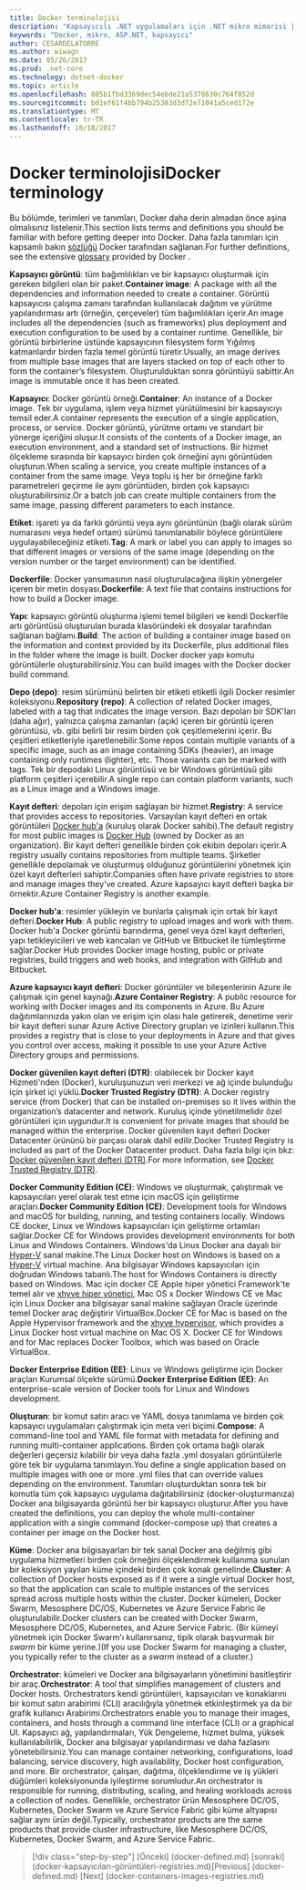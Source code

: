 ```yaml
---
title: Docker terminolojisi
description: "Kapsayıcılı .NET uygulamaları için .NET mikro mimarisi | Docker terminolojisi"
keywords: "Docker, mikro, ASP.NET, kapsayıcı"
author: CESARDELATORRE
ms.author: wiwagn
ms.date: 05/26/2017
ms.prod: .net-core
ms.technology: dotnet-docker
ms.topic: article
ms.openlocfilehash: 885b1fbd3369dec54ebde21a5378630c764f852d
ms.sourcegitcommit: bd1ef61f4bb794b25383d3d72e71041a5ced172e
ms.translationtype: MT
ms.contentlocale: tr-TR
ms.lasthandoff: 10/18/2017
---
```

# <a name="docker-terminology"></a><span data-ttu-id="4a11a-104">Docker terminolojisi</span><span class="sxs-lookup"><span data-stu-id="4a11a-104">Docker terminology</span></span>

<span data-ttu-id="4a11a-105">Bu bölümde, terimleri ve tanımları, Docker daha derin almadan önce aşina olmalısınız listelenir.</span><span class="sxs-lookup"><span data-stu-id="4a11a-105">This section lists terms and definitions you should be familiar with before getting deeper into Docker.</span></span> <span data-ttu-id="4a11a-106">Daha fazla tanımları için kapsamlı bakın [sözlüğü](https://docs.docker.com/v1.11/engine/reference/glossary/) Docker tarafından sağlanan.</span><span class="sxs-lookup"><span data-stu-id="4a11a-106">For further definitions, see the extensive [glossary](https://docs.docker.com/v1.11/engine/reference/glossary/) provided by Docker .</span></span>

<span data-ttu-id="4a11a-107">**Kapsayıcı görüntü**: tüm bağımlılıkları ve bir kapsayıcı oluşturmak için gereken bilgileri olan bir paket.</span><span class="sxs-lookup"><span data-stu-id="4a11a-107">**Container image**: A package with all the dependencies and information needed to create a container.</span></span> <span data-ttu-id="4a11a-108">Görüntü kapsayıcısı çalışma zamanı tarafından kullanılacak dağıtım ve yürütme yapılandırması artı (örneğin, çerçeveler) tüm bağımlılıkları içerir.</span><span class="sxs-lookup"><span data-stu-id="4a11a-108">An image includes all the dependencies (such as frameworks) plus deployment and execution configuration to be used by a container runtime.</span></span> <span data-ttu-id="4a11a-109">Genellikle, bir görüntü birbirlerine üstünde kapsayıcının filesystem form Yığılmış katmanlardır birden fazla temel görüntü türetir.</span><span class="sxs-lookup"><span data-stu-id="4a11a-109">Usually, an image derives from multiple base images that are layers stacked on top of each other to form the container’s filesystem.</span></span> <span data-ttu-id="4a11a-110">Oluşturulduktan sonra görüntüyü sabittir.</span><span class="sxs-lookup"><span data-stu-id="4a11a-110">An image is immutable once it has been created.</span></span>

<span data-ttu-id="4a11a-111">**Kapsayıcı**: Docker görüntü örneği.</span><span class="sxs-lookup"><span data-stu-id="4a11a-111">**Container**: An instance of a Docker image.</span></span> <span data-ttu-id="4a11a-112">Tek bir uygulama, işlem veya hizmet yürütülmesini bir kapsayıcıyı temsil eder.</span><span class="sxs-lookup"><span data-stu-id="4a11a-112">A container represents the execution of a single application, process, or service.</span></span> <span data-ttu-id="4a11a-113">Docker görüntü, yürütme ortamı ve standart bir yönerge içeriğini oluşur.</span><span class="sxs-lookup"><span data-stu-id="4a11a-113">It consists of the contents of a Docker image, an execution environment, and a standard set of instructions.</span></span> <span data-ttu-id="4a11a-114">Bir hizmet ölçekleme sırasında bir kapsayıcı birden çok örneğini aynı görüntüden oluşturun.</span><span class="sxs-lookup"><span data-stu-id="4a11a-114">When scaling a service, you create multiple instances of a container from the same image.</span></span> <span data-ttu-id="4a11a-115">Veya toplu iş her bir örneğine farklı parametreleri geçirme ile aynı görüntüden, birden çok kapsayıcı oluşturabilirsiniz.</span><span class="sxs-lookup"><span data-stu-id="4a11a-115">Or a batch job can create multiple containers from the same image, passing different parameters to each instance.</span></span>

<span data-ttu-id="4a11a-116">**Etiket**: işareti ya da farklı görüntü veya aynı görüntünün (bağlı olarak sürüm numarasını veya hedef ortam) sürümü tanımlanabilir böylece görüntülere uygulayabileceğiniz etiketi.</span><span class="sxs-lookup"><span data-stu-id="4a11a-116">**Tag**: A mark or label you can apply to images so that different images or versions of the same image (depending on the version number or the target environment) can be identified.</span></span>

<span data-ttu-id="4a11a-117">**Dockerfile**: Docker yansımasının nasıl oluşturulacağına ilişkin yönergeler içeren bir metin dosyası.</span><span class="sxs-lookup"><span data-stu-id="4a11a-117">**Dockerfile**: A text file that contains instructions for how to build a Docker image.</span></span>

<span data-ttu-id="4a11a-118">**Yapı**: kapsayıcı görüntü oluşturma işlemi temel bilgileri ve kendi Dockerfile artı görüntüsü oluşturulan burada klasöründeki ek dosyalar tarafından sağlanan bağlamı.</span><span class="sxs-lookup"><span data-stu-id="4a11a-118">**Build**: The action of building a container image based on the information and context provided by its Dockerfile, plus additional files in the folder where the image is built.</span></span> <span data-ttu-id="4a11a-119">Docker docker yapı komutu görüntülerle oluşturabilirsiniz.</span><span class="sxs-lookup"><span data-stu-id="4a11a-119">You can build images with the Docker docker build command.</span></span>

<span data-ttu-id="4a11a-120">**Depo (depo)**: resim sürümünü belirten bir etiketi etiketli ilgili Docker resimler koleksiyonu.</span><span class="sxs-lookup"><span data-stu-id="4a11a-120">**Repository (repo)**: A collection of related Docker images, labeled with a tag that indicates the image version.</span></span> <span data-ttu-id="4a11a-121">Bazı depoları bir SDK'ları (daha ağır), yalnızca çalışma zamanları (açık) içeren bir görüntü içeren görüntüsü, vb. gibi belirli bir resim birden çok çeşitlemelerini içerir. Bu çeşitleri etiketleriyle işaretlenebilir.</span><span class="sxs-lookup"><span data-stu-id="4a11a-121">Some repos contain multiple variants of a specific image, such as an image containing SDKs (heavier), an image containing only runtimes (lighter), etc. Those variants can be marked with tags.</span></span> <span data-ttu-id="4a11a-122">Tek bir depodaki Linux görüntüsü ve bir Windows görüntüsü gibi platform çeşitleri içerebilir.</span><span class="sxs-lookup"><span data-stu-id="4a11a-122">A single repo can contain platform variants, such as a Linux image and a Windows image.</span></span>

<span data-ttu-id="4a11a-123">**Kayıt defteri**: depoları için erişim sağlayan bir hizmet.</span><span class="sxs-lookup"><span data-stu-id="4a11a-123">**Registry**: A service that provides access to repositories.</span></span> <span data-ttu-id="4a11a-124">Varsayılan kayıt defteri en ortak görüntüleri [Docker hub'a](https://hub.docker.com/) (kuruluş olarak Docker sahibi).</span><span class="sxs-lookup"><span data-stu-id="4a11a-124">The default registry for most public images is [Docker Hub](https://hub.docker.com/) (owned by Docker as an organization).</span></span> <span data-ttu-id="4a11a-125">Bir kayıt defteri genellikle birden çok ekibin depoları içerir.</span><span class="sxs-lookup"><span data-stu-id="4a11a-125">A registry usually contains repositories from multiple teams.</span></span> <span data-ttu-id="4a11a-126">Şirketler genellikle depolamak ve oluşturmuş olduğunuz görüntülerini yönetmek için özel kayıt defterleri sahiptir.</span><span class="sxs-lookup"><span data-stu-id="4a11a-126">Companies often have private registries to store and manage images they’ve created.</span></span> <span data-ttu-id="4a11a-127">Azure kapsayıcı kayıt defteri başka bir örnektir.</span><span class="sxs-lookup"><span data-stu-id="4a11a-127">Azure Container Registry is another example.</span></span>

<span data-ttu-id="4a11a-128">**Docker hub'a**: resimler yükleyin ve bunlarla çalışmak için ortak bir kayıt defteri.</span><span class="sxs-lookup"><span data-stu-id="4a11a-128">**Docker Hub**: A public registry to upload images and work with them.</span></span> <span data-ttu-id="4a11a-129">Docker hub'a Docker görüntü barındırma, genel veya özel kayıt defterleri, yapı tetikleyicileri ve web kancaları ve GitHub ve Bitbucket ile tümleştirme sağlar.</span><span class="sxs-lookup"><span data-stu-id="4a11a-129">Docker Hub provides Docker image hosting, public or private registries, build triggers and web hooks, and integration with GitHub and Bitbucket.</span></span>

<span data-ttu-id="4a11a-130">**Azure kapsayıcı kayıt defteri**: Docker görüntüler ve bileşenlerinin Azure ile çalışmak için genel kaynağı.</span><span class="sxs-lookup"><span data-stu-id="4a11a-130">**Azure Container Registry**: A public resource for working with Docker images and its components in Azure.</span></span> <span data-ttu-id="4a11a-131">Bu Azure dağıtımlarınızda yakın olan ve erişim için olası hale getirerek, denetime verir bir kayıt defteri sunar Azure Active Directory grupları ve izinleri kullanın.</span><span class="sxs-lookup"><span data-stu-id="4a11a-131">This provides a registry that is close to your deployments in Azure and that gives you control over access, making it possible to use your Azure Active Directory groups and permissions.</span></span>

<span data-ttu-id="4a11a-132">**Docker güvenilen kayıt defteri (DTR)**: olabilecek bir Docker kayıt Hizmeti'nden (Docker), kuruluşunuzun veri merkezi ve ağ içinde bulunduğu için şirket içi yüklü.</span><span class="sxs-lookup"><span data-stu-id="4a11a-132">**Docker Trusted Registry (DTR)**: A Docker registry service (from Docker) that can be installed on-premises so it lives within the organization’s datacenter and network.</span></span> <span data-ttu-id="4a11a-133">Kuruluş içinde yönetilmelidir özel görüntüleri için uygundur.</span><span class="sxs-lookup"><span data-stu-id="4a11a-133">It is convenient for private images that should be managed within the enterprise.</span></span> <span data-ttu-id="4a11a-134">Docker güvenilen kayıt defteri Docker Datacenter ürününü bir parçası olarak dahil edilir.</span><span class="sxs-lookup"><span data-stu-id="4a11a-134">Docker Trusted Registry is included as part of the Docker Datacenter product.</span></span> <span data-ttu-id="4a11a-135">Daha fazla bilgi için bkz: [Docker güvenilen kayıt defteri (DTR)](https://docs.docker.com/docker-trusted-registry/overview/).</span><span class="sxs-lookup"><span data-stu-id="4a11a-135">For more information, see [Docker Trusted Registry (DTR)](https://docs.docker.com/docker-trusted-registry/overview/).</span></span>

<span data-ttu-id="4a11a-136">**Docker Community Edition (CE)**: Windows ve oluşturmak, çalıştırmak ve kapsayıcıları yerel olarak test etme için macOS için geliştirme araçları.</span><span class="sxs-lookup"><span data-stu-id="4a11a-136">**Docker Community Edition (CE)**: Development tools for Windows and macOS for building, running, and testing containers locally.</span></span> <span data-ttu-id="4a11a-137">Windows CE docker, Linux ve Windows kapsayıcıları için geliştirme ortamları sağlar.</span><span class="sxs-lookup"><span data-stu-id="4a11a-137">Docker CE for Windows provides development environments for both Linux and Windows Containers.</span></span> <span data-ttu-id="4a11a-138">Windows'da Linux Docker ana dayalı bir [Hyper-V](https://www.microsoft.com/en-us/server-cloud/solutions/virtualization.aspx) sanal makine.</span><span class="sxs-lookup"><span data-stu-id="4a11a-138">The Linux Docker host on Windows is based on a [Hyper-V](https://www.microsoft.com/en-us/server-cloud/solutions/virtualization.aspx) virtual machine.</span></span> <span data-ttu-id="4a11a-139">Ana bilgisayar Windows kapsayıcıları için doğrudan Windows tabanlı.</span><span class="sxs-lookup"><span data-stu-id="4a11a-139">The host for Windows Containers is directly based on Windows.</span></span> <span data-ttu-id="4a11a-140">Mac için docker CE Apple hiper yönetici Framework'te temel alır ve [xhyve hiper yönetici](https://github.com/mist64/xhyve), Mac OS x Docker Windows CE ve Mac için Linux Docker ana bilgisayar sanal makine sağlayan Oracle üzerinde temel Docker araç değiştirir VirtualBox.</span><span class="sxs-lookup"><span data-stu-id="4a11a-140">Docker CE for Mac is based on the Apple Hypervisor framework and the [xhyve hypervisor](https://github.com/mist64/xhyve), which provides a Linux Docker host virtual machine on Mac OS X. Docker CE for Windows and for Mac replaces Docker Toolbox, which was based on Oracle VirtualBox.</span></span>

<span data-ttu-id="4a11a-141">**Docker Enterprise Edition (EE)**: Linux ve Windows geliştirme için Docker araçları Kurumsal ölçekte sürümü.</span><span class="sxs-lookup"><span data-stu-id="4a11a-141">**Docker Enterprise Edition (EE)**: An enterprise-scale version of Docker tools for Linux and Windows development.</span></span>

<span data-ttu-id="4a11a-142">**Oluşturan**: bir komut satırı aracı ve YAML dosya tanımlama ve birden çok kapsayıcı uygulamaları çalıştırmak için meta veri biçimi.</span><span class="sxs-lookup"><span data-stu-id="4a11a-142">**Compose**: A command-line tool and YAML file format with metadata for defining and running multi-container applications.</span></span> <span data-ttu-id="4a11a-143">Birden çok ortama bağlı olarak değerleri geçersiz kılabilir bir veya daha fazla .yml dosyaları görüntülerle göre tek bir uygulama tanımlayın.</span><span class="sxs-lookup"><span data-stu-id="4a11a-143">You define a single application based on multiple images with one or more .yml files that can override values depending on the environment.</span></span> <span data-ttu-id="4a11a-144">Tanımları oluşturduktan sonra tek bir komutla tüm çok kapsayıcı uygulama dağıtabilirsiniz (docker-oluşturmanıza) Docker ana bilgisayarda görüntü her bir kapsayıcı oluşturur.</span><span class="sxs-lookup"><span data-stu-id="4a11a-144">After you have created the definitions, you can deploy the whole multi-container application with a single command (docker-compose up) that creates a container per image on the Docker host.</span></span>

<span data-ttu-id="4a11a-145">**Küme**: Docker ana bilgisayarları bir tek sanal Docker ana değilmiş gibi uygulama hizmetleri birden çok örneğini ölçeklendirmek kullanıma sunulan bir koleksiyon yayılan küme içindeki birden çok konak genelinde.</span><span class="sxs-lookup"><span data-stu-id="4a11a-145">**Cluster**: A collection of Docker hosts exposed as if it were a single virtual Docker host, so that the application can scale to multiple instances of the services spread across multiple hosts within the cluster.</span></span> <span data-ttu-id="4a11a-146">Docker kümeleri, Docker Swarm, Mesosphere DC/OS, Kubernetes ve Azure Service Fabric ile oluşturulabilir.</span><span class="sxs-lookup"><span data-stu-id="4a11a-146">Docker clusters can be created with Docker Swarm, Mesosphere DC/OS, Kubernetes, and Azure Service Fabric.</span></span> <span data-ttu-id="4a11a-147">(Bir kümeyi yönetmek için Docker Swarm'ı kullanırsanız, tipik olarak başvurmak bir *swarm* bir küme yerine.)</span><span class="sxs-lookup"><span data-stu-id="4a11a-147">(If you use Docker Swarm for managing a cluster, you typically refer to the cluster as a *swarm* instead of a cluster.)</span></span>

<span data-ttu-id="4a11a-148">**Orchestrator**: kümeleri ve Docker ana bilgisayarların yönetimini basitleştirir bir araç.</span><span class="sxs-lookup"><span data-stu-id="4a11a-148">**Orchestrator**: A tool that simplifies management of clusters and Docker hosts.</span></span> <span data-ttu-id="4a11a-149">Orchestrators kendi görüntüleri, kapsayıcıları ve konaklarını bir komut satırı arabirimi (CLI) aracılığıyla yönetmek etkinleştirmek ya da bir grafik kullanıcı Arabirimi.</span><span class="sxs-lookup"><span data-stu-id="4a11a-149">Orchestrators enable you to manage their images, containers, and hosts through a command line interface (CLI) or a graphical UI.</span></span> <span data-ttu-id="4a11a-150">Kapsayıcı ağ, yapılandırmaları, Yük Dengeleme, hizmet bulma, yüksek kullanılabilirlik, Docker ana bilgisayar yapılandırması ve daha fazlasını yönetebilirsiniz.</span><span class="sxs-lookup"><span data-stu-id="4a11a-150">You can manage container networking, configurations, load balancing, service discovery, high availability, Docker host configuration, and more.</span></span> <span data-ttu-id="4a11a-151">Bir orchestrator, çalışan, dağıtma, ölçeklendirme ve iş yükleri düğümleri koleksiyonunda iyileştirme sorumludur.</span><span class="sxs-lookup"><span data-stu-id="4a11a-151">An orchestrator is responsible for running, distributing, scaling, and healing workloads across a collection of nodes.</span></span> <span data-ttu-id="4a11a-152">Genellikle, orchestrator ürün Mesosphere DC/OS, Kubernetes, Docker Swarm ve Azure Service Fabric gibi küme altyapısı sağlar aynı ürün değil.</span><span class="sxs-lookup"><span data-stu-id="4a11a-152">Typically, orchestrator products are the same products that provide cluster infrastructure, like Mesosphere DC/OS, Kubernetes, Docker Swarm, and Azure Service Fabric.</span></span>


>[!div class="step-by-step"]
<span data-ttu-id="4a11a-153">[Önceki] (docker-defined.md) [sonraki] (docker-kapsayıcıları-görüntüleri-registries.md)</span><span class="sxs-lookup"><span data-stu-id="4a11a-153">[Previous] (docker-defined.md) [Next] (docker-containers-images-registries.md)</span></span>
